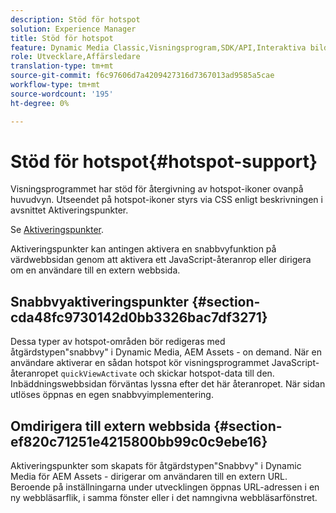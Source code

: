 ```yaml
---
description: Stöd för hotspot
solution: Experience Manager
title: Stöd för hotspot
feature: Dynamic Media Classic,Visningsprogram,SDK/API,Interaktiva bilder
role: Utvecklare,Affärsledare
translation-type: tm+mt
source-git-commit: f6c97606d7a4209427316d7367013ad9585a5cae
workflow-type: tm+mt
source-wordcount: '195'
ht-degree: 0%

---
```



# Stöd för hotspot{#hotspot-support}

Visningsprogrammet har stöd för återgivning av hotspot-ikoner ovanpå huvudvyn. Utseendet på hotspot-ikoner styrs via CSS enligt beskrivningen i avsnittet Aktiveringspunkter.

Se [Aktiveringspunkter](../../c-html5-aem-asset-viewers/c-html5-aem-interactive-images/c-html5-aem-interactive-image-customizingviewer/r-html5-aem-int-image-customize-hotspots.md#reference-2ac3cc414ef2467390bf53145f1d8d74).

Aktiveringspunkter kan antingen aktivera en snabbvyfunktion på värdwebbsidan genom att aktivera ett JavaScript-återanrop eller dirigera om en användare till en extern webbsida.

## Snabbvyaktiveringspunkter {#section-cda48fc9730142d0bb3326bac7df3271}

Dessa typer av hotspot-områden bör redigeras med åtgärdstypen&quot;snabbvy&quot; i Dynamic Media, AEM Assets - on demand. När en användare aktiverar en sådan hotspot kör visningsprogrammet JavaScript-återanropet `quickViewActivate` och skickar hotspot-data till den. Inbäddningswebbsidan förväntas lyssna efter det här återanropet. När sidan utlöses öppnas en egen snabbvyimplementering.

## Omdirigera till extern webbsida {#section-ef820c71251e4215800bb99c0c9ebe16}

Aktiveringspunkter som skapats för åtgärdstypen&quot;Snabbvy&quot; i Dynamic Media för AEM Assets - dirigerar om användaren till en extern URL. Beroende på inställningarna under utvecklingen öppnas URL-adressen i en ny webbläsarflik, i samma fönster eller i det namngivna webbläsarfönstret.
